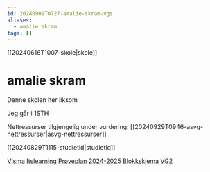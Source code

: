 ```yaml
---
id: 20240909T0727-amalie-skram-vgs
aliases:
  - amalie skram
tags: []
---
```


[[20240616T1007-skole|skole]]

# amalie skram

Denne skolen her liksom

Jeg går i 1STH

Nettressurser tilgjengelig under vurdering: [[20240929T0946-asvg-nettressurser|asvg-nettressurser]]

[[20240829T1115-studietid|studietid]]

[Visma](https://amalieskram-vgs.inschool.visma.no/)
[Itslearning](https://vlfk.itslearning.com/main.aspx?TextURL=CourseCards)
[Prøveplan 2024-2025](https://docs.google.com/spreadsheets/d/1ZGwUwee_QveaEwAFI4STrl53h3cMBXgt/edit?gid=1333460677)
[Blokkskjema VG2](https://www.amalieskram.vgs.no/siteassets/blokkskjema-2024-2025.pdf)
